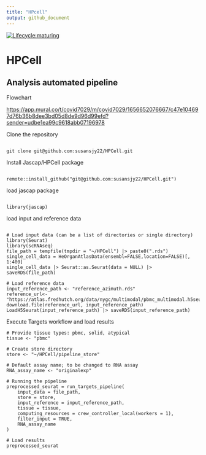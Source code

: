 ```yaml
---
title: "HPcell"
output: github_document
---
```


<!-- badges: start -->
[![Lifecycle:maturing](https://img.shields.io/badge/lifecycle-maturing-blue.svg)](https://www.tidyverse.org/lifecycle/#maturing) 
<!-- badges: end -->

# HPCell

## Analysis automated pipeline

Flowchart

https://app.mural.co/t/covid7029/m/covid7029/1656652076667/c47e104697d76b36b8dee3bd05d8de9d96d99efd?sender=udbe1ea99c9618abb07196978

Clone the repository

```{bash}

git clone git@github.com:susansjy22/HPCell.git

```

Install Jascap/HPCell package 

```{r, eval=FALSE}

remote::install_github("git@github.com:susansjy22/HPCell.git")

```

load jascap package 

```{r}

library(jascap)

```

load input and reference data


```{r}

# Load input data (can be a list of directories or single directory)
library(Seurat)
library(scRNAseq)
file_path = tempfile(tmpdir = "~/HPCell") |> paste0(".rds")
single_cell_data = HeOrganAtlasData(ensembl=FALSE,location=FALSE)[, 1:400]
single_cell_data |> Seurat::as.Seurat(data = NULL) |> saveRDS(file_path)

# Load reference data 
input_reference_path <- "reference_azimuth.rds"
reference_url<- "https://atlas.fredhutch.org/data/nygc/multimodal/pbmc_multimodal.h5seurat"
download.file(reference_url, input_reference_path)
LoadH5Seurat(input_reference_path) |> saveRDS(input_reference_path)
```

Execute Targets workflow and load results

```{r}
# Provide tissue types: pbmc, solid, atypical
tissue <- "pbmc"

# Create store directory 
store <- "~/HPCell/pipeline_store"

# Default assay name; to be changed to RNA assay
RNA_assay_name <- "originalexp"

# Running the pipeline
preprocessed_seurat = run_targets_pipeline(
    input_data = file_path, 
    store = store,
    input_reference = input_reference_path,
    tissue = tissue,
    computing_resources = crew_controller_local(workers = 1), 
    filter_input = TRUE, 
    RNA_assay_name 
)

# Load results
preprocessed_seurat

```
